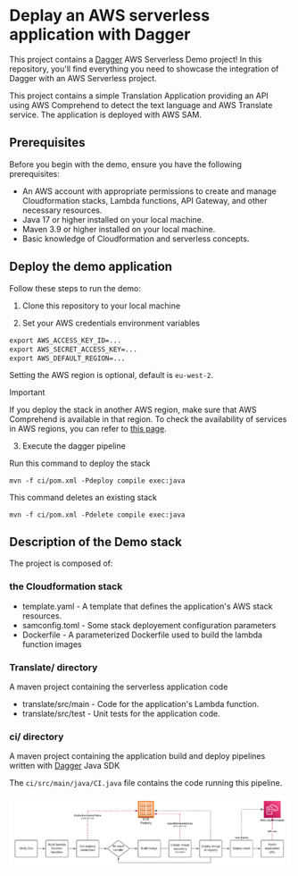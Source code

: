 # Deplay an AWS serverless application with Dagger

This project contains a [Dagger](https://dagger.io/) AWS Serverless Demo project! In this
repository, you'll find everything you need to showcase the integration of Dagger with an AWS
Serverless project.

This project contains a simple Translation Application providing an API using AWS Comprehend to
detect the text language and AWS Translate service. The application is deployed with AWS SAM.

## Prerequisites

Before you begin with the demo, ensure you have the following prerequisites:

- An AWS account with appropriate permissions to create and manage Cloudformation stacks, Lambda
  functions, API Gateway, and other necessary resources.
- Java 17 or higher installed on your local machine.
- Maven 3.9 or higher installed on your local machine.
- Basic knowledge of Cloudformation and serverless concepts.

## Deploy the demo application

Follow these steps to run the demo:

1. Clone this repository to your local machine

2. Set your AWS credentials environment variables

```shell
export AWS_ACCESS_KEY_ID=...
export AWS_SECRET_ACCESS_KEY=...
export AWS_DEFAULT_REGION=...
```

Setting the AWS region is optional, default is `eu-west-2`.

> [!IMPORTANT]  
> If you deploy the stack in another AWS region, make sure that AWS Comprehend is available in that
> region.
> To check the availability of services in AWS regions, you can refer
> to [this page](https://aws.amazon.com/about-aws/global-infrastructure/regional-product-services/).

3. Execute the dagger pipeline

Run this command to deploy the stack
```shell
mvn -f ci/pom.xml -Pdeploy compile exec:java
```

This command deletes an existing stack
```shell
mvn -f ci/pom.xml -Pdelete compile exec:java
```


## Description of the Demo stack

The project is composed of:

### the Cloudformation stack

- template.yaml - A template that defines the application's AWS stack resources.
- samconfig.toml - Some stack deployement configuration parameters
- Dockerfile - A parameterized Dockerfile used to build the lambda function images

### Translate/ directory

A maven project containing the serverless application code

- translate/src/main - Code for the application's Lambda function.
- translate/src/test - Unit tests for the application code.

### ci/ directory

A maven project containing the application build and deploy pipelines written
with [Dagger](https://dagger.io) Java SDK

The `ci/src/main/java/CI.java` file contains the code running this pipeline.

![AWS Serverless build & deploy pipeline](AWS%20Serverless%20Dagger%20CI.png)

